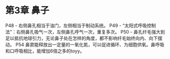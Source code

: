 # 第3章 鼻子
P48 - 右侧鼻孔相当于油门，左侧相当于制动系统。
P49 - “太阳式呼吸控制法”：右侧鼻孔吸气一次，左侧鼻孔呼气一次，重复多次。
P50 - 鼻孔纤毛强大到足以抵抗地球引力，无论鼻子处在怎样的角度，都不影响纤毛始终向内、向下摆动。
P54 鼻窦能释放出一定量的一氧化氮，可以促进循环、为细胞供氧。鼻呼吸和口呼吸相比，能增加6倍之多的toyy。